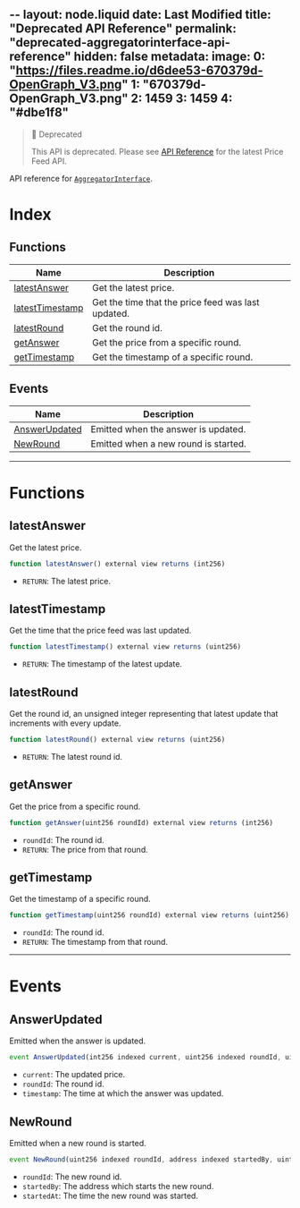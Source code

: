 --
layout: node.liquid
date: Last Modified
title: "Deprecated API Reference"
permalink: "deprecated-aggregatorinterface-api-reference"
hidden: false
metadata: 
  image: 
    0: "https://files.readme.io/d6dee53-670379d-OpenGraph_V3.png"
    1: "670379d-OpenGraph_V3.png"
    2: 1459
    3: 1459
    4: "#dbe1f8"
---
> 🚧 Deprecated
> 
> This API is deprecated. Please see [API Reference](../price-feeds-api-reference) for the latest Price Feed API.

API reference for <a href="https://github.com/smartcontractkit/chainlink/blob/master/evm-contracts/src/v0.6/interfaces/AggregatorInterface.sol" target="_blank" rel="noreferrer, noopener">`AggregatorInterface`</a>.

# Index

## Functions

|Name|Description|
|---|---|
|[latestAnswer](#latestanswer)|Get the latest price.|
|[latestTimestamp](#latesttimestamp)|Get the time that the price feed was last updated.|
|[latestRound](#latestround)|Get the round id.|
|[getAnswer](#getanswer)|Get the price from a specific round.|
|[getTimestamp](#gettimestamp)|Get the timestamp of a specific round.|

## Events

|Name|Description|
|---|---|
|[AnswerUpdated](#answerupdated)|Emitted when the answer is updated.|
|[NewRound](#newround)|Emitted when a new round is started.|

___

# Functions

## latestAnswer

Get the latest price.

```javascript Solidity
function latestAnswer() external view returns (int256)
```

* `RETURN`: The latest price.

## latestTimestamp

Get the time that the price feed was last updated.

```javascript Solidity
function latestTimestamp() external view returns (uint256)
```

* `RETURN`: The timestamp of the latest update.

## latestRound

Get the round id, an unsigned integer representing that latest update that increments with every update.

```javascript Solidity
function latestRound() external view returns (uint256)
```

* `RETURN`: The latest round id.

## getAnswer

Get the price from a specific round.

```javascript Solidity
function getAnswer(uint256 roundId) external view returns (int256)
```

* `roundId`: The round id.
* `RETURN`: The price from that round.

## getTimestamp

Get the timestamp of a specific round.

```javascript Solidity
function getTimestamp(uint256 roundId) external view returns (uint256)
```

* `roundId`: The round id.
* `RETURN`: The timestamp from that round.

___

# Events

## AnswerUpdated

Emitted when the answer is updated.

```javascript Solidity
event AnswerUpdated(int256 indexed current, uint256 indexed roundId, uint256 timestamp)
```

* `current`: The updated price.
* `roundId`: The round id.
* `timestamp`: The time at which the answer was updated.

## NewRound

Emitted when a new round is started.

```javascript Solidity
event NewRound(uint256 indexed roundId, address indexed startedBy, uint256 startedAt)
```

* `roundId`: The new round id.
* `startedBy`: The address which starts the new round.
* `startedAt`: The time the new round was started.